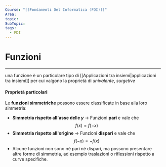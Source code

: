 ```yaml
---
Course: "[[Fondamenti Del Informatica (FDI)]]"
Area: 
topic: 
SubTopic: 
tags:
  - FDI
---
```


# Funzioni
---
una funzione è un particolare tipo di [[Applicazioni tra insiemi|applicazioni tra insiemi]] per cui valgono la proprietà di 
 _univalente_, _surgetive_


#### Proprietà particolari
Le **funzioni simmetriche** possono essere classificate in base alla loro simmetria:  

- **Simmetria rispetto all'asse delle $y$** → Funzioni **pari** e vale che $$f(x)=f(-x)$$
- **Simmetria rispetto all'origine** → Funzioni **dispari** e vale che $$f(-x)=-f(x)$$
- Alcune funzioni non sono né pari né dispari, ma possono presentare altre forme di simmetria, ad esempio traslazioni o riflessioni rispetto a curve specifiche.  
